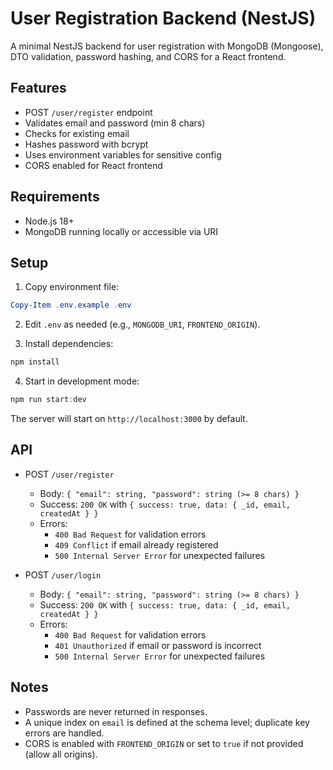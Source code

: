 # User Registration Backend (NestJS)

A minimal NestJS backend for user registration with MongoDB (Mongoose), DTO validation, password hashing, and CORS for a React frontend.

## Features

- POST `/user/register` endpoint
- Validates email and password (min 8 chars)
- Checks for existing email
- Hashes password with bcrypt
- Uses environment variables for sensitive config
- CORS enabled for React frontend

## Requirements

- Node.js 18+
- MongoDB running locally or accessible via URI

## Setup

1. Copy environment file:

```powershell
Copy-Item .env.example .env
```

2. Edit `.env` as needed (e.g., `MONGODB_URI`, `FRONTEND_ORIGIN`).

3. Install dependencies:

```powershell
npm install
```

4. Start in development mode:

```powershell
npm run start:dev
```

The server will start on `http://localhost:3000` by default.

## API

- POST `/user/register`
  - Body: `{ "email": string, "password": string (>= 8 chars) }`
  - Success: `200 OK` with `{ success: true, data: { _id, email, createdAt } }`
  - Errors:
    - `400 Bad Request` for validation errors
    - `409 Conflict` if email already registered
    - `500 Internal Server Error` for unexpected failures

- POST `/user/login`
  - Body: `{ "email": string, "password": string (>= 8 chars) }`
  - Success: `200 OK` with `{ success: true, data: { _id, email, createdAt } }`
  - Errors:
    - `400 Bad Request` for validation errors
    - `401 Unauthorized` if email or password is incorrect
    - `500 Internal Server Error` for unexpected failures

## Notes

- Passwords are never returned in responses.
- A unique index on `email` is defined at the schema level; duplicate key errors are handled.
- CORS is enabled with `FRONTEND_ORIGIN` or set to `true` if not provided (allow all origins).
